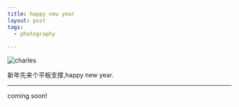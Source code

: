 ```yaml
---
title: happy new year
layout: post
tags:
  - photography
  
---
```

![charles](http://7vii66.com1.z0.glb.clouddn.com/2.jpg)

新年先来个平板支撑,happy new year.

---

coming soon!